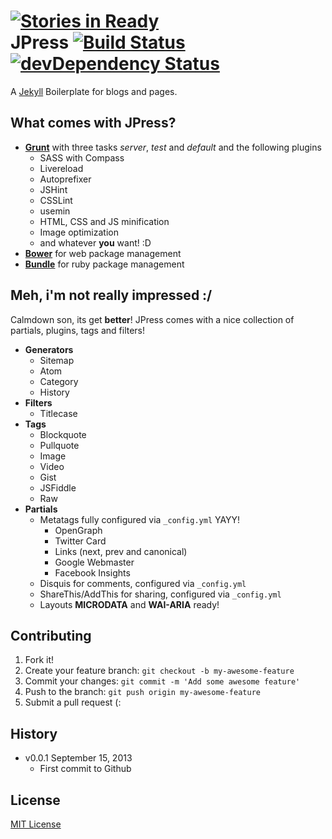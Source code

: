 [![Stories in Ready](https://badge.waffle.io/oswaldoacauan/jpress.png?label=ready)](https://waffle.io/oswaldoacauan/jpress)  
JPress [![Build Status](https://travis-ci.org/oswaldoacauan/jpress.png)](https://travis-ci.org/oswaldoacauan/jpress) [![devDependency Status](https://david-dm.org/oswaldoacauan/jpress/dev-status.png)](https://david-dm.org/oswaldoacauan/jpress#info=devDependencies)
======
A [Jekyll](jekyllrb.com) Boilerplate for blogs and pages.

What comes with JPress?
------
- **[Grunt](http://gruntjs.com)** with three tasks *server*, *test* and *default* and the following plugins
  - SASS with Compass
  - Livereload
  - Autoprefixer
  - JSHint
  - CSSLint
  - usemin
  - HTML, CSS and JS minification
  - Image optimization
  - and whatever **you** want! :D
- **[Bower](http://bower.io/)** for web package management
- **[Bundle](http://bundler.io/)** for ruby package management

Meh, i'm not really impressed :/
------
Calmdown son, its get **better**!
JPress comes with a nice collection of partials, plugins, tags and filters!

- **Generators**
  - Sitemap 
  - Atom
  - Category
  - History
- **Filters**
  - Titlecase
- **Tags**
  - Blockquote
  - Pullquote
  - Image
  - Video
  - Gist
  - JSFiddle
  - Raw
- **Partials**
  - Metatags fully configured via `_config.yml` YAYY!
    - OpenGraph
    - Twitter Card
    - Links (next, prev and canonical)
    - Google Webmaster
    - Facebook Insights
  - Disquis for comments, configured via `_config.yml`
  - ShareThis/AddThis for sharing, configured via `_config.yml`
  - Layouts **MICRODATA** and **WAI-ARIA** ready!
  
  

Contributing
------
1. Fork it!
2. Create your feature branch: `git checkout -b my-awesome-feature`
3. Commit your changes: `git commit -m 'Add some awesome feature'`
4. Push to the branch: `git push origin my-awesome-feature`
5. Submit a pull request (:


History
------
- v0.0.1 September 15, 2013
  - First commit to Github

License
------
[MIT License](http://opensource.org/licenses/MIT)